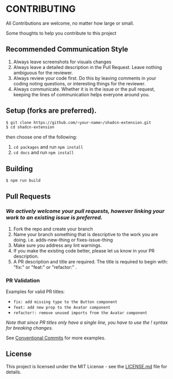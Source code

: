 # CONTRIBUTING

All Contributions are welcome, no matter how large or small.

Some thoughts to help you contribute to this project

## Recommended Communication Style

1. Always leave screenshots for visuals changes
1. Always leave a detailed description in the Pull Request. Leave nothing ambiguous for the reviewer.
1. Always review your code first. Do this by leaving comments in your coding noting questions, or interesting things for the reviewer.
1. Always communicate. Whether it is in the issue or the pull request, keeping the lines of communication helps everyone around you.

## Setup (forks are preferred).

```sh
$ git clone https://github.com/<your-name>/shadcn-extension.git
$ cd shadcn-extension
```

then choose one of the following:

1. `cd packages` and run `npm install`
2. `cd docs` and run `npm install`

## Building

```sh
$ npm run build
```

## Pull Requests

### _We actively welcome your pull requests, however linking your work to an existing issue is preferred._

1. Fork the repo and create your branch
2. Name your branch something that is descriptive to the work you are doing. i.e. adds-new-thing or fixes-issue-thing
3. Make sure you address any lint warnings.
4. If you make the existing code better, please let us know in your PR description.
5. A PR description and title are required. The title is required to begin with: "fix:" or "feat:" or "refactor:" .

### PR Validation

Examples for valid PR titles:

- `fix: add missing type to the Button component`
- `feat: add new prop to the Avatar component`
- `refactor!: remove unused imports from the Avatar component`

_Note that since PR titles only have a single line, you have to use the ! syntax for breaking changes._

See [Conventional Commits](https://www.conventionalcommits.org/en/v1.0.0/) for more examples.

## License

This project is licensed under the MIT License - see the [LICENSE.md](/LICENSE.md) file for details.
